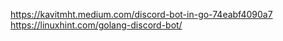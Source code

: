 https://kavitmht.medium.com/discord-bot-in-go-74eabf4090a7
https://linuxhint.com/golang-discord-bot/
